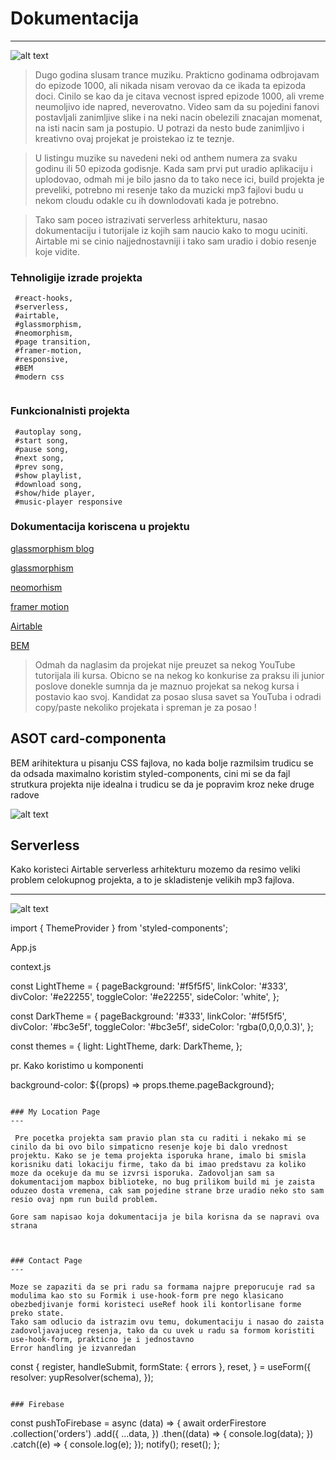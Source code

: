 
# Dokumentacija 
---

![alt text](https://image.over-blog.com/a-YYNOwOY6N_fInsL86S_j0uqsI=/filters:no_upscale()/image%2F0933696%2F20210122%2Fob_f4d937_tiesto-top-trance-1000-2021-asot-armin.png "asot-1000")


> Dugo godina slusam trance muziku. Prakticno godinama odbrojavam do epizode 1000, ali nikada nisam verovao da ce ikada ta epizoda doci. Cinilo se kao da je citava vecnost ispred epizode 1000, ali vreme neumoljivo ide napred, neverovatno. Video sam da su pojedini fanovi postavljali zanimljive slike i na neki nacin obelezili znacajan momenat, na isti nacin sam ja postupio. U potrazi da nesto bude zanimljivo i kreativno ovaj projekat je proistekao iz te teznje. 

> U listingu muzike su navedeni neki od anthem numera za svaku godinu ili 50 epizoda godisnje. Kada sam prvi put uradio aplikaciju i uplodovao, odmah mi je bilo jasno da to tako nece ici, build projekta je preveliki, potrebno mi resenje tako da muzicki mp3 fajlovi budu u nekom cloudu odakle cu ih downlodovati kada je potrebno.

> Tako sam poceo istrazivati serverless arhitekturu, nasao dokumentaciju i tutorijale iz kojih sam naucio kako to mogu uciniti. Airtable mi se cinio najjednostavniji i tako sam uradio i dobio resenje koje vidite. 


### Tehnoligije izrade projekta

```
 #react-hooks,
 #serverless, 
 #airtable, 
 #glassmorphism,
 #neomorphism, 
 #page transition, 
 #framer-motion, 
 #responsive, 
 #BEM 
 #modern css 
 

```
### Funkcionalnisti projekta

```
 #autoplay song,
 #start song, 
 #pause song, 
 #next song,
 #prev song, 
 #show playlist, 
 #download song, 
 #show/hide player, 
 #music-player responsive
```

### Dokumentacija koriscena u projektu 


[glassmorphism blog](https://uxdesign.cc/glassmorphism-in-user-interfaces-1f39bb1308c9/)

[glassmorphism](https://dribbble.com/tags/glassmorphism)

[neomorhism](https://dribbble.com/tags/neomorphism)

[framer motion](https://www.framer.com/api/motion/)

[Airtable](https://airtable.com/)

[BEM](https://css-tricks.com/bem-101/)






> Odmah da naglasim da projekat nije preuzet sa nekog YouTube tutorijala ili kursa. 
  Obicno se na nekog ko konkurise za praksu ili junior poslove donekle sumnja da je maznuo projekat sa nekog kursa i postavio kao svoj. Kandidat za posao slusa savet sa YouTuba i odradi copy/paste nekoliko projekata i spreman je za posao !  



## ASOT card-componenta

BEM arihitektura u pisanju CSS fajlova, no kada bolje razmilsim trudicu se da odsada maximalno koristim styled-components, cini mi se da fajl strutkura projekta nije idealna i trudicu se da je popravim kroz neke druge radove


![alt text](https://i.ibb.co/D73wGHD/asot-card-1.png "asot-1000")


## Serverless 

Kako koristeci Airtable serverless arhitekturu mozemo da resimo veliki problem celokupnog projekta, a to je skladistenje velikih mp3 fajlova. 

---
![alt text](https://i.ibb.co/TwF0225/serverless-1.png "asot-1000")
 


import { ThemeProvider } from 'styled-components';

App.js

  <ThemeProvider theme={themes[theme]}></ThemeProvider>


context.js

  const LightTheme = {
    pageBackground: '#f5f5f5',
    linkColor: '#333',
    divColor: '#e22255',
    toggleColor: '#e22255',
    sideColor: 'white',
  };

  const DarkTheme = {
    pageBackground: '#333',
    linkColor: '#f5f5f5',
    divColor: '#bc3e5f',
    toggleColor: '#bc3e5f',
    sideColor: 'rgba(0,0,0,0.3)',
  };

  const themes = {
    light: LightTheme,
    dark: DarkTheme,
  };

  pr. Kako koristimo u komponenti

  background-color: ${(props) => props.theme.pageBackground};

```

### My Location Page
---

 Pre pocetka projekta sam pravio plan sta cu raditi i nekako mi se cinilo da bi ovo bilo simpaticno resenje koje bi dalo vrednost projektu. Kako se je tema projekta isporuka hrane, imalo bi smisla korisniku dati lokaciju firme, tako da bi imao predstavu za koliko moze da ocekuje da mu se izvrsi isporuka. Zadovoljan sam sa dokumentacijom mapbox biblioteke, no bug prilikom build mi je zaista oduzeo dosta vremena, cak sam pojedine strane brze uradio neko sto sam resio ovaj npm run build problem.

Gore sam napisao koja dokumentacija je bila korisna da se napravi ova strana



### Contact Page
---

Moze se zapaziti da se pri radu sa formama najpre preporucuje rad sa modulima kao sto su Formik i use-hook-form pre nego klasicano obezbedjivanje formi koristeci useRef hook ili kontorlisane forme preko state. 
Tako sam odlucio da istrazim ovu temu, dokumentaciju i nasao do zaista zadovoljavajuceg resenja, tako da cu uvek u radu sa formom koristiti use-hook-form, prakticno je i jednostavno
Error handling je izvanredan

```


const {
    register,
    handleSubmit,
    formState: { errors },
    reset,
  } = useForm({
    resolver: yupResolver(schema),
  });



```

### Firebase 

```
 const pushToFirebase = async (data) => {
    await orderFirestore
      .collection('orders')
      .add({
        ...data,
      })
      .then((data) => {
        console.log(data);
      })
      .catch((e) => {
        console.log(e);
      });
    notify();
    reset();
  };

```


